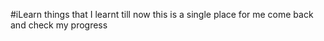 #iLearn
things that I learnt till now
this is a single place for me come back and check my progress
